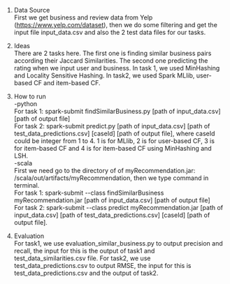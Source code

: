 1. Data Source<br>
First we get business and review data from Yelp (https://www.yelp.com/dataset), then we do some filtering and get the input
file input_data.csv and also the 2 test data files for our tasks.

2. Ideas<br>
There are 2 tasks here. The first one is finding similar business pairs according their Jaccard Similarities. The second one
predicting the rating when we input user and business. In task 1, we used MinHashing and Locality Sensitive Hashing. In task2,
we used Spark MLlib, user-based CF and item-based CF.

2. How to run<br>
-python<br>
For task 1: spark-submit findSimilarBusiness.py [path of input_data.csv] [path of output file]<br>
For task 2: spark-submit predict.py [path of input_data.csv] [path of test_data_predictions.csv] [caseId] [path of output file], where caseId could be integer from 1 to 4. 1 is for MLlib, 2 is for user-based CF, 3 is for item-based CF and 4 is for item-based CF using MinHashing and LSH.<br>
-scala<br>
First we need go to the directory of of myRecommendation.jar: /scala/out/artifacts/myRecommendation, then we type command in terminal.<br>
For task 1: spark-submit --class findSimilarBusiness myRecommendation.jar [path of input_data.csv] [path of output file]<br>
For task 2: spark-submit --class predict myRecommendation.jar [path of input_data.csv] [path of test_data_predictions.csv] [caseId] [path of output file].<br>

3. Evaluation<br>
For task1, we use evaluation_similar_business.py to output precision and recall, the input for this is the output of task1 and 
test_data_similarities.csv file.
For task2, we use test_data_predictions.csv to output RMSE, the input for this is test_data_predictions.csv and the output of 
task2.
